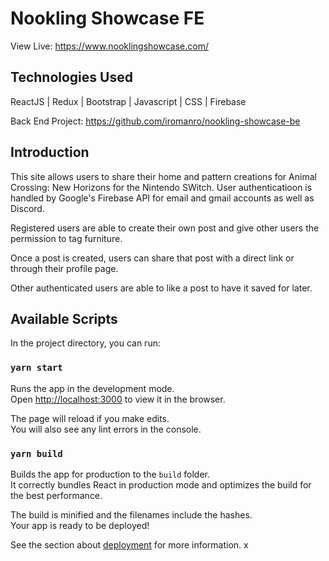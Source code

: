 # Nookling Showcase FE

View Live: https://www.nooklingshowcase.com/

## Technologies Used

ReactJS | Redux | Bootstrap | Javascript | CSS | Firebase

Back End Project: https://github.com/iromanro/nookling-showcase-be

## Introduction

This site allows users to share their home and pattern creations for Animal Crossing: New Horizons for the Nintendo SWitch.
User authenticatioon is handled by Google's Firebase API for email and gmail accounts as well as Discord.

Registered users are able to create their own post and give other users the permission to tag furniture.

Once a post is created, users can share that post with a direct link or through their profile page.

Other authenticated users are able to like a post to have it saved for later.

## Available Scripts

In the project directory, you can run:

### `yarn start`

Runs the app in the development mode.<br />
Open [http://localhost:3000](http://localhost:3000) to view it in the browser.

The page will reload if you make edits.<br />
You will also see any lint errors in the console.

### `yarn build`

Builds the app for production to the `build` folder.<br />
It correctly bundles React in production mode and optimizes the build for the best performance.

The build is minified and the filenames include the hashes.<br />
Your app is ready to be deployed!

See the section about [deployment](https://facebook.github.io/create-react-app/docs/deployment) for more information.
x
